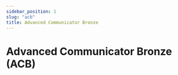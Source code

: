 ```yaml
---
sidebar_position: 1
slug: "acb"
title: Advanced Communicator Bronze
---
```


# Advanced Communicator Bronze (ACB)